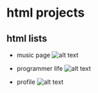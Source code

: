 # html projects

## html lists

- music page
  ![alt text](127.0.0.1_5500_01basics_projects_musicpage.html-1.png)

- programmer life
  ![alt text](127.0.0.1_5500_01basics_projects_programmerlife.html-1.png)

- profile
  ![alt text](127.0.0.1_5500_01basics_projects_profile.html.png)
